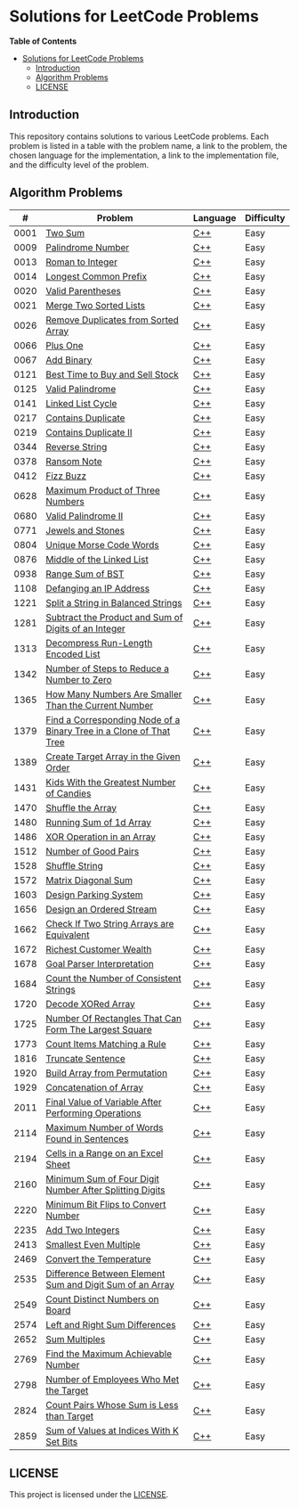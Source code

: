 # Solutions for LeetCode Problems

**Table of Contents**

- [Solutions for LeetCode Problems](#solutions-for-leetcode-problems)
  - [Introduction](#introduction)
  - [Algorithm Problems](#algorithm-problems)
  - [LICENSE](#license)

## Introduction

This repository contains solutions to various LeetCode problems. Each problem is listed in a table with the problem name, a link to the problem, the chosen language for the implementation, a link to the implementation file, and the difficulty level of the problem.

## Algorithm Problems

| #    | Problem                                                                    | Language       | Difficulty |
| ---- | -------------------------------------------------------------------------- | -------------- | ---------- |
| 0001 | [Two Sum][0001]                                                            | [C++][0001cpp] | Easy       |
| 0009 | [Palindrome Number][0009]                                                  | [C++][0009cpp] | Easy       |
| 0013 | [Roman to Integer][0013]                                                   | [C++][0013cpp] | Easy       |
| 0014 | [Longest Common Prefix][0014]                                              | [C++][0014cpp] | Easy       |
| 0020 | [Valid Parentheses][0020]                                                  | [C++][0020cpp] | Easy       |
| 0021 | [Merge Two Sorted Lists][0021]                                             | [C++][0021cpp] | Easy       |
| 0026 | [Remove Duplicates from Sorted Array][0026]                                | [C++][0026cpp] | Easy       |
| 0066 | [Plus One][0066]                                                           | [C++][0066cpp] | Easy       |
| 0067 | [Add Binary][0067]                                                         | [C++][0067cpp] | Easy       |
| 0121 | [Best Time to Buy and Sell Stock][0121]                                    | [C++][0121cpp] | Easy       |
| 0125 | [Valid Palindrome][0125]                                                   | [C++][0125cpp] | Easy       |
| 0141 | [Linked List Cycle][0141]                                                  | [C++][0141cpp] | Easy       |
| 0217 | [Contains Duplicate][0217]                                                 | [C++][0217cpp] | Easy       |
| 0219 | [Contains Duplicate II][0219]                                              | [C++][0219cpp] | Easy       |
| 0344 | [Reverse String][0344]                                                     | [C++][0344cpp] | Easy       |
| 0378 | [Ransom Note][0378]                                                        | [C++][0378cpp] | Easy       |
| 0412 | [Fizz Buzz][0412]                                                          | [C++][0412cpp] | Easy       |
| 0628 | [Maximum Product of Three Numbers][0628]                                   | [C++][0628cpp] | Easy       |
| 0680 | [Valid Palindrome II][0680]                                                | [C++][0680cpp] | Easy       |
| 0771 | [Jewels and Stones][0771]                                                  | [C++][0771cpp] | Easy       |
| 0804 | [Unique Morse Code Words][0804]                                            | [C++][0804cpp] | Easy       |
| 0876 | [Middle of the Linked List][0876]                                          | [C++][0876cpp] | Easy       |
| 0938 | [Range Sum of BST][0938]                                                   | [C++][0938cpp] | Easy       |
| 1108 | [Defanging an IP Address][1108]                                            | [C++][1108cpp] | Easy       |
| 1221 | [Split a String in Balanced Strings][1221]                                 | [C++][1221cpp] | Easy       |
| 1281 | [Subtract the Product and Sum of Digits of an Integer][1281]               | [C++][1281cpp] | Easy       |
| 1313 | [Decompress Run-Length Encoded List][1313]                                 | [C++][1313cpp] | Easy       |
| 1342 | [Number of Steps to Reduce a Number to Zero][1342]                         | [C++][1342cpp] | Easy       |
| 1365 | [How Many Numbers Are Smaller Than the Current Number][1365]               | [C++][1365cpp] | Easy       |
| 1379 | [Find a Corresponding Node of a Binary Tree in a Clone of That Tree][1379] | [C++][1379cpp] | Easy       |
| 1389 | [Create Target Array in the Given Order][1389]                             | [C++][1389cpp] | Easy       |
| 1431 | [Kids With the Greatest Number of Candies][1431]                           | [C++][1431cpp] | Easy       |
| 1470 | [Shuffle the Array][1470]                                                  | [C++][1470cpp] | Easy       |
| 1480 | [Running Sum of 1d Array][1480]                                            | [C++][1480cpp] | Easy       |
| 1486 | [XOR Operation in an Array][1486]                                          | [C++][1486cpp] | Easy       |
| 1512 | [Number of Good Pairs][1512]                                               | [C++][1512cpp] | Easy       |
| 1528 | [Shuffle String][1528]                                                     | [C++][1528cpp] | Easy       |
| 1572 | [Matrix Diagonal Sum][1572]                                                | [C++][1572cpp] | Easy       |
| 1603 | [Design Parking System][1603]                                              | [C++][1603cpp] | Easy       |
| 1656 | [Design an Ordered Stream][1656]                                           | [C++][1656cpp] | Easy       |
| 1662 | [Check If Two String Arrays are Equivalent][1662]                          | [C++][1662cpp] | Easy       |
| 1672 | [Richest Customer Wealth][1672]                                            | [C++][1672cpp] | Easy       |
| 1678 | [Goal Parser Interpretation][1678]                                         | [C++][1678cpp] | Easy       |
| 1684 | [Count the Number of Consistent Strings][1684]                             | [C++][1684cpp] | Easy       |
| 1720 | [Decode XORed Array][1720]                                                 | [C++][1720cpp] | Easy       |
| 1725 | [Number Of Rectangles That Can Form The Largest Square][1725]              | [C++][1725cpp] | Easy       |
| 1773 | [Count Items Matching a Rule][1773]                                        | [C++][1773cpp] | Easy       |
| 1816 | [ Truncate Sentence][1816]                                                 | [C++][1816cpp] | Easy       |
| 1920 | [Build Array from Permutation][1920]                                       | [C++][1920cpp] | Easy       |
| 1929 | [Concatenation of Array][1929]                                             | [C++][1929cpp] | Easy       |
| 2011 | [Final Value of Variable After Performing Operations][2011]                | [C++][2011cpp] | Easy       |
| 2114 | [Maximum Number of Words Found in Sentences][2114]                         | [C++][2114cpp] | Easy       |
| 2194 | [Cells in a Range on an Excel Sheet][2194]                                 | [C++][2194cpp] | Easy       |
| 2160 | [Minimum Sum of Four Digit Number After Splitting Digits][2160]            | [C++][2160cpp] | Easy       |
| 2220 | [Minimum Bit Flips to Convert Number][2220]                                | [C++][2220cpp] | Easy       |
| 2235 | [Add Two Integers][2235]                                                   | [C++][2235cpp] | Easy       |
| 2413 | [Smallest Even Multiple][2413]                                             | [C++][2413cpp] | Easy       |
| 2469 | [Convert the Temperature][2469]                                            | [C++][2469cpp] | Easy       |
| 2535 | [Difference Between Element Sum and Digit Sum of an Array][2535]           | [C++][2535cpp] | Easy       |
| 2549 | [Count Distinct Numbers on Board][2549]                                    | [C++][2549cpp] | Easy       |
| 2574 | [Left and Right Sum Differences][2574]                                     | [C++][2574cpp] | Easy       |
| 2652 | [Sum Multiples][2652]                                                      | [C++][2652cpp] | Easy       |
| 2769 | [Find the Maximum Achievable Number][2769]                                 | [C++][2769cpp] | Easy       |
| 2798 | [Number of Employees Who Met the Target][2798]                             | [C++][2798cpp] | Easy       |
| 2824 | [Count Pairs Whose Sum is Less than Target][2824]                          | [C++][2824cpp] | Easy       |
| 2859 | [Sum of Values at Indices With K Set Bits][2859]                           | [C++][2859cpp] | Easy       |

## LICENSE

This project is licensed under the [LICENSE](LICENSE).

<!-- links -->

[0001]: https://leetcode.com/problems/two-sum/
[0001cpp]: https://leetcode.com/submissions/detail/948426050/
[0009]: https://leetcode.com/problems/palindrome-number/
[0009cpp]: https://leetcode.com/submissions/detail/948438457/
[0013]: https://leetcode.com/problems/roman-to-integer/
[0013cpp]: https://leetcode.com/submissions/detail/949360425/
[0014]: https://leetcode.com/problems/longest-common-prefix/
[0014cpp]: https://leetcode.com/submissions/detail/1036936497/
[0020]: https://leetcode.com/problems/valid-parentheses/
[0020cpp]: https://leetcode.com/submissions/detail/1036952537/
[0021]: https://leetcode.com/problems/merge-two-sorted-lists/
[0021cpp]: https://leetcode.com/submissions/detail/1036960117/
[0026]: https://leetcode.com/problems/remove-duplicates-from-sorted-array/
[0026cpp]: https://leetcode.com/submissions/detail/1036967711/
[0066]: https://leetcode.com/problems/plus-one/
[0066cpp]: https://leetcode.com/submissions/detail/1039769790/
[0067]: https://leetcode.com/problems/add-binary/
[0067cpp]: https://leetcode.com/submissions/detail/1037990830/
[0121]: https://leetcode.com/problems/best-time-to-buy-and-sell-stock/
[0121cpp]: https://leetcode.com/submissions/detail/1037934208/
[0125]: https://leetcode.com/problems/valid-palindrome/
[0125cpp]: https://leetcode.com/submissions/detail/1037955911/
[0141]: https://leetcode.com/problems/linked-list-cycle/
[0141cpp]: https://leetcode.com/submissions/detail/1040027578/
[0217]: https://leetcode.com/problems/contains-duplicate/
[0217cpp]: https://leetcode.com/submissions/detail/1040044205/
[0219]: https://leetcode.com/problems/contains-duplicate-ii/
[0219cpp]: https://leetcode.com/submissions/detail/1040064641/
[0344]: https://leetcode.com/problems/reverse-string/
[0344cpp]: https://leetcode.com/submissions/detail/1038001012/
[0378]: https://leetcode.com/problems/ransom-note/
[0378cpp]: https://leetcode.com/submissions/detail/1036903851/
[0412]: https://leetcode.com/problems/fizz-buzz/
[0412cpp]: https://leetcode.com/submissions/detail/1036866232/
[0628]: https://leetcode.com/problems/maximum-product-of-three-numbers/
[0628cpp]: https://leetcode.com/submissions/detail/1037692372/
[0680]: https://leetcode.com/problems/valid-palindrome-ii/
[0680cpp]: https://leetcode.com/submissions/detail/1037968613/
[0771]: https://leetcode.com/problems/jewels-and-stones/
[0771cpp]: https://leetcode.com/submissions/detail/1050861136/
[0804]: https://leetcode.com/problems/unique-morse-code-words/
[0804cpp]: https://leetcode.com/submissions/detail/1057067079/
[0876]: https://leetcode.com/problems/middle-of-the-linked-list/
[0876cpp]: https://leetcode.com/submissions/detail/1036889642/
[0938]: https://leetcode.com/problems/range-sum-of-bst/
[0938cpp]: https://leetcode.com/submissions/detail/1051825768/
[1108]: https://leetcode.com/problems/defanging-an-ip-address/
[1108cpp]: https://leetcode.com/submissions/detail/1048635629/
[1221]: https://leetcode.com/problems/split-a-string-in-balanced-strings/
[1221cpp]: https://leetcode.com/submissions/detail/1051871448/
[1281]: https://leetcode.com/problems/subtract-the-product-and-sum-of-digits-of-an-integer/
[1281cpp]: https://leetcode.com/submissions/detail/1051743818/
[1313]: https://leetcode.com/problems/decompress-run-length-encoded-list/
[1313cpp]: https://leetcode.com/submissions/detail/1051859265/
[1342]: https://leetcode.com/problems/number-of-steps-to-reduce-a-number-to-zero/
[1342cpp]: https://leetcode.com/submissions/detail/1036875175/
[1365]: https://leetcode.com/problems/how-many-numbers-are-smaller-than-the-current-number/
[1365cpp]: https://leetcode.com/submissions/detail/1051734090/
[1379]: https://leetcode.com/problems/find-a-corresponding-node-of-a-binary-tree-in-a-clone-of-that-tree/
[1379cpp]: https://leetcode.com/submissions/detail/1051774944/
[1389]: https://leetcode.com/problems/create-target-array-in-the-given-order/
[1389cpp]: https://leetcode.com/submissions/detail/1051840440/
[1431]: https://leetcode.com/problems/kids-with-the-greatest-number-of-candies/
[1431cpp]: https://leetcode.com/submissions/detail/1050820950/
[1470]: https://leetcode.com/problems/shuffle-the-array/
[1470cpp]: https://leetcode.com/submissions/detail/1049530990/
[1480]: https://leetcode.com/problems/running-sum-of-1d-array/
[1480cpp]: https://leetcode.com/submissions/detail/1036830470/
[1486]: https://leetcode.com/problems/xor-operation-in-an-array/
[1486cpp]: https://leetcode.com/submissions/detail/1051731597/
[1512]: https://leetcode.com/problems/number-of-good-pairs/
[1512cpp]: https://leetcode.com/submissions/detail/1050836269/
[1528]: https://leetcode.com/problems/shuffle-string/
[1528cpp]: https://leetcode.com/submissions/detail/1053813102/
[1572]: https://leetcode.com/problems/matrix-diagonal-sum/
[1572cpp]: https://leetcode.com/submissions/detail/1057101150/
[1603]: https://leetcode.com/problems/design-parking-system/
[1603cpp]: https://leetcode.com/submissions/detail/1050856642/
[1656]: https://leetcode.com/problems/design-an-ordered-stream/
[1656cpp]: https://leetcode.com/submissions/detail/1053801183/
[1662]: https://leetcode.com/problems/check-if-two-string-arrays-are-equivalent/
[1662cpp]: https://leetcode.com/submissions/detail/1055717038/
[1672]: https://leetcode.com/problems/richest-customer-wealth/
[1672cpp]: https://leetcode.com/submissions/detail/1036852316/
[1678]: https://leetcode.com/problems/goal-parser-interpretation/
[1678cpp]: https://leetcode.com/submissions/detail/1050792706/
[1684]: https://leetcode.com/problems/count-the-number-of-consistent-strings/
[1684cpp]: https://leetcode.com/submissions/detail/1057058958/
[1720]: https://leetcode.com/problems/decode-xored-array/
[1720cpp]: https://leetcode.com/submissions/detail/1051833450/
[1725]: https://leetcode.com/problems/number-of-rectangles-that-can-form-the-largest-square/
[1725cpp]: https://leetcode.com/submissions/detail/1047761317/
[1773]: https://leetcode.com/problems/count-items-matching-a-rule/
[1773cpp]: https://leetcode.com/submissions/detail/1054791343/
[1816]: https://leetcode.com/problems/truncate-sentence/
[1816cpp]: https://leetcode.com/submissions/detail/1054767591/
[1920]: https://leetcode.com/problems/build-array-from-permutation/
[1920cpp]: https://leetcode.com/submissions/detail/1048619629/
[1929]: https://leetcode.com/problems/concatenation-of-array/
[1929cpp]: https://leetcode.com/submissions/detail/1047738300/
[2011]: https://leetcode.com/problems/final-value-of-variable-after-performing-operations/
[2011cpp]: https://leetcode.com/submissions/detail/1049539828/
[2114]: https://leetcode.com/problems/maximum-number-of-words-found-in-sentences/
[2114cpp]: https://leetcode.com/submissions/detail/1051739013/
[2194]: https://leetcode.com/problems/cells-in-a-range-on-an-excel-sheet/
[2194cpp]: https://leetcode.com/submissions/detail/1054783152/
[2160]: https://leetcode.com/problems/minimum-sum-of-four-digit-number-after-splitting-digits/
[2160cpp]: https://leetcode.com/submissions/detail/1051749058/
[2220]: https://leetcode.com/problems/minimum-bit-flips-to-convert-number/
[2220cpp]: https://leetcode.com/submissions/detail/1057089218/
[2235]: https://leetcode.com/problems/add-two-integers/
[2235cpp]: https://leetcode.com/submissions/detail/1050810723/
[2413]: https://leetcode.com/problems/smallest-even-multiple/
[2413cpp]: https://leetcode.com/submissions/detail/1050815450/
[2469]: https://leetcode.com/problems/convert-the-temperature/
[2469cpp]: https://leetcode.com/submissions/detail/1048639718/
[2535]: https://leetcode.com/problems/difference-between-element-sum-and-digit-sum-of-an-array/
[2535cpp]: https://leetcode.com/submissions/detail/1055721752/
[2549]: https://leetcode.com/problems/count-distinct-numbers-on-board/
[2549cpp]: https://leetcode.com/submissions/detail/1038006278/
[2574]: https://leetcode.com/problems/left-and-right-sum-differences/
[2574cpp]: https://leetcode.com/submissions/detail/1051760337/
[2652]: https://leetcode.com/problems/sum-multiples/
[2652cpp]: https://leetcode.com/submissions/detail/1053791402/
[2769]: https://leetcode.com/problems/find-the-maximum-achievable-number/
[2769cpp]: https://leetcode.com/submissions/detail/1049548431/
[2798]: https://leetcode.com/problems/number-of-employees-who-met-the-target/
[2798cpp]: https://leetcode.com/submissions/detail/1050823191/
[2824]: https://leetcode.com/problems/count-pairs-whose-sum-is-less-than-target/
[2824cpp]: https://leetcode.com/submissions/detail/1050808683/
[2859]: https://leetcode.com/problems/sum-of-values-at-indices-with-k-set-bits/
[2859cpp]: https://leetcode.com/submissions/detail/1051849278/
